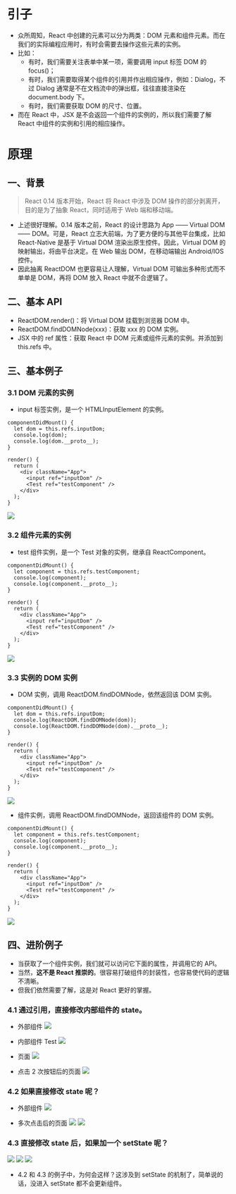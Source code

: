 # 引子
- 众所周知，React 中创建的元素可以分为两类：DOM 元素和组件元素。而在我们的实际编程应用时，有时会需要去操作这些元素的实例。
- 比如：
	- 有时，我们需要关注表单中某一项，需要调用 input 标签 DOM 的 focus()；
	- 有时，我们需要取得某个组件的引用并作出相应操作，例如：Dialog，不过 Dialog 通常是不在文档流中的弹出框，往往直接渲染在 document.body 下。
	- 有时，我们需要获取 DOM 的尺寸、位置。
- 而在 React 中，JSX 是不会返回一个组件的实例的，所以我们需要了解 React 中组件的实例和引用的相应操作。

# 原理
## 一、背景
> React 0.14 版本开始，React 将 React 中涉及 DOM 操作的部分剥离开，目的是为了抽象 React，同时适用于 Web 端和移动端。

- 上述很好理解。0.14 版本之前，React 的设计思路为 App —— Virtual DOM —— DOM。可是，React 立志大前端，为了更方便的与其他平台集成，比如 React-Native 是基于 Virtual DOM 渲染出原生控件。因此，Virtual DOM 的映射输出，将由平台决定。在 Web 输出 DOM，在移动端输出 Android/IOS 控件。
- 因此抽离 ReactDOM 也更容易让人理解，Virtual DOM 可输出多种形式而不单单是 DOM，再将 DOM 放入 React 中就不合逻辑了。

## 二、基本 API
- ReactDOM.render()：将 Virtual DOM 挂载到浏览器 DOM 中。
- ReactDOM.findDOMNode(xxx)：获取 xxx 的 DOM 实例。
- JSX 中的 ref 属性：获取 React 中 DOM 元素或组件元素的实例。并添加到 this.refs 中。

## 三、基本例子
### 3.1 DOM 元素的实例
- input 标签实例，是一个 HTMLInputElement 的实例。

```
componentDidMount() {
  let dom = this.refs.inputDom;
  console.log(dom);
  console.log(dom.__proto__);
}

render() {
  return (
    <div className="App">
      <input ref="inputDom" />
      <Test ref="testComponent" />
    </div>
  );
}
```

![](./images1/1.png)

### 3.2 组件元素的实例
- test 组件实例，是一个 Test 对象的实例，继承自 ReactComponent。

```
componentDidMount() {
  let component = this.refs.testComponent;
  console.log(component);
  console.log(component.__proto__);
}

render() {
  return (
    <div className="App">
      <input ref="inputDom" />
      <Test ref="testComponent" />
    </div>
  );
}
```
![](./images1/2.png)

### 3.3 实例的 DOM 实例
- DOM 实例，调用 ReactDOM.findDOMNode，依然返回该 DOM 实例。

```
componentDidMount() {
  let dom = this.refs.inputDom;
  console.log(ReactDOM.findDOMNode(dom));
  console.log(ReactDOM.findDOMNode(dom).__proto__);
}

render() {
  return (
    <div className="App">
      <input ref="inputDom" />
      <Test ref="testComponent" />
    </div>
  );
}
```

![](./images1/1.png)

- 组件实例，调用 ReactDOM.findDOMNode，返回该组件的 DOM 实例。

```
componentDidMount() {
  let component = this.refs.testComponent;
  console.log(component);
  console.log(component.__proto__);
}

render() {
  return (
    <div className="App">
      <input ref="inputDom" />
      <Test ref="testComponent" />
    </div>
  );
}
```
![](./images1/3.png)

## 四、进阶例子
- 当获取了一个组件实例，我们就可以访问它下面的属性，并调用它的 API。
- 当然，**这不是 React 推崇的**。很容易打破组件的封装性，也容易使代码的逻辑不清晰。
- 但我们依然需要了解，这是对 React 更好的掌握。

### 4.1 通过引用，直接修改内部组件的 state。
- 外部组件
![](./images1/4.png)

- 内部组件 Test
![](./images1/7.png)

- 页面
![](./images1/5.png)

- 点击 2 次按钮后的页面
![](./images1/6.png)

### 4.2 如果直接修改 state 呢？
- 外部组件
![](./images1/8.png)

- 多次点击后的页面
![](./images1/9.png)
![](./images1/10.png)

### 4.3 直接修改 state 后，如果加一个 setState 呢？
![](./images1/11.png)
![](./images1/12.png)
![](./images1/13.png)

- 4.2 和 4.3 的例子中，为何会这样？这涉及到 setState 的机制了，简单说的话，没进入 setState 都不会更新组件。











